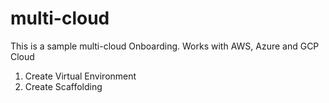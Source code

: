 # multi-cloud
This is a sample multi-cloud Onboarding. Works with AWS, Azure and GCP Cloud

1. Create Virtual Environment
2. Create Scaffolding
